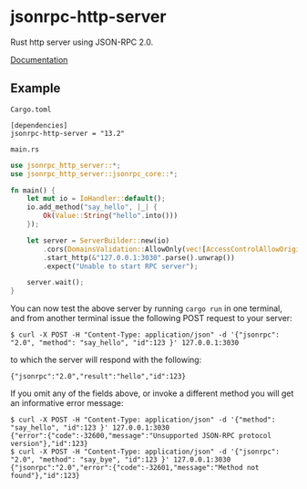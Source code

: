 # jsonrpc-http-server
Rust http server using JSON-RPC 2.0.

[Documentation](http://paritytech.github.io/jsonrpc/jsonrpc_http_server/index.html)

## Example

`Cargo.toml`

```
[dependencies]
jsonrpc-http-server = "13.2"
```

`main.rs`

```rust
use jsonrpc_http_server::*;
use jsonrpc_http_server::jsonrpc_core::*;

fn main() {
	let mut io = IoHandler::default();
	io.add_method("say_hello", |_| {
		Ok(Value::String("hello".into()))
	});

	let server = ServerBuilder::new(io)
		.cors(DomainsValidation::AllowOnly(vec![AccessControlAllowOrigin::Null]))
		.start_http(&"127.0.0.1:3030".parse().unwrap())
		.expect("Unable to start RPC server");

	server.wait();
}
```
You can now test the above server by running `cargo run` in one terminal, and from another terminal issue the following POST request to your server:
```
$ curl -X POST -H "Content-Type: application/json" -d '{"jsonrpc": "2.0", "method": "say_hello", "id":123 }' 127.0.0.1:3030
```
to which the server will respond with the following:
```
{"jsonrpc":"2.0","result":"hello","id":123}
```
If you omit any of the fields above, or invoke a different method you will get an informative error message:
```
$ curl -X POST -H "Content-Type: application/json" -d '{"method": "say_hello", "id":123 }' 127.0.0.1:3030
{"error":{"code":-32600,"message":"Unsupported JSON-RPC protocol version"},"id":123}
$ curl -X POST -H "Content-Type: application/json" -d '{"jsonrpc": "2.0", "method": "say_bye", "id":123 }' 127.0.0.1:3030
{"jsonrpc":"2.0","error":{"code":-32601,"message":"Method not found"},"id":123}
```

